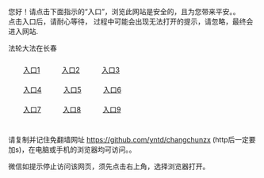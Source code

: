 您好！请点击下面指示的“入口”，浏览此网站是安全的，且为您带来平安。。 <br/>
点击入口后，请耐心等待， 过程中可能会出现无法打开的提示，请忽略，最终会进入网站. </br>

法轮大法在长春<br/>
<div style="padding:10px"><a style="margin:20px" target="_blank" href="https://d8up49ycfwllr.cloudfront.net/2Qpsp?preljyv" id="ccLink1" rel="nofollow">入口1</a> <a target="_blank" style="margin:20px" href="https://d1mj8ygasyp6hk.cloudfront.net/2Qpsp?ygboan" id="ccLink2" rel="nofollow">入口2</a> <a style="margin:20px" target="_blank" href="https://d1dj5fhv5eadlp.cloudfront.net/2Qpsp?vkqeqhy" id="ccLink3" rel="nofollow">入口3</a></div>

<div style="padding:10px" ><a style="margin:20px" target="_blank" href="https://d8up49ycfwllr.cloudfront.net/2Qpsp?preljyv" id="ccLink4" rel="nofollow">入口4</a> <a style="margin:20px" href="https://d1mj8ygasyp6hk.cloudfront.net/2Qpsp?ygboan" target="_blank" id="ccLink5" rel="nofollow">入口5</a> <a style="margin:20px" href="https://d1dj5fhv5eadlp.cloudfront.net/2Qpsp?vkqeqhy" target="_blank" id="ccLink6" rel="nofollow">入口6</a></div>

<div style="padding:10px"><a style="margin:20px" target="_blank" href="https://d8up49ycfwllr.cloudfront.net/2Qpsp?preljyv" id="ccLink7" rel="nofollow">入口7</a> <a style="margin:20px" href="https://d1mj8ygasyp6hk.cloudfront.net/2Qpsp?ygboan" target="_blank" id="ccLink8" rel="nofollow">入口8</a> <a style="margin:20px" target="_blank" href="https://d1dj5fhv5eadlp.cloudfront.net/2Qpsp?vkqeqhy" id="ccLink9" rel="nofollow">入口9</a></div>

<br/>



请复制并记住免翻墙网址 https://github.com/yntd/changchunzx (http后一定要加s)，在电脑或手机的浏览器均可访问。。<br/>

微信如提示停止访问该网页，须先点击右上角，选择浏览器打开。
